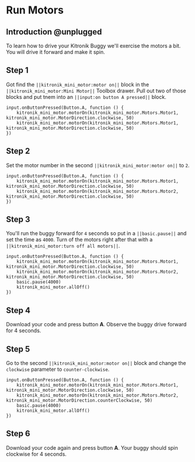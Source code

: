 # Run Motors

## Introduction @unplugged

To learn how to drive your Kitronik Buggy we'll exercise the motors a bit. You will drive it forward and make it spin.

## Step 1

Got find the ``||kitronik_mini_motor:motor on||`` block in the ``||kitronik_mini_motor:Mini Motor||`` Toolbox drawer. Pull out two of those blocks and put tnem into an ``||input:on button A pressed||`` block.

```blocks
input.onButtonPressed(Button.A, function () {
    kitronik_mini_motor.motorOn(kitronik_mini_motor.Motors.Motor1, kitronik_mini_motor.MotorDirection.clockwise, 50)
    kitronik_mini_motor.motorOn(kitronik_mini_motor.Motors.Motor1, kitronik_mini_motor.MotorDirection.clockwise, 50)
})
```

## Step 2

Set the motor number in the second ``||kitronik_mini_motor:motor on||`` to `2`.

```blocks
input.onButtonPressed(Button.A, function () {
    kitronik_mini_motor.motorOn(kitronik_mini_motor.Motors.Motor1, kitronik_mini_motor.MotorDirection.clockwise, 50)
    kitronik_mini_motor.motorOn(kitronik_mini_motor.Motors.Motor2, kitronik_mini_motor.MotorDirection.clockwise, 50)
})
```

## Step 3

You'll run the buggy forward for `4` seconds so put in a ``||basic.pause||`` and set the time as `4000`. Turn of the motors right after that with a ``||kitronik_mini_motor:turn off all motors||``.

```blocks
input.onButtonPressed(Button.A, function () {
    kitronik_mini_motor.motorOn(kitronik_mini_motor.Motors.Motor1, kitronik_mini_motor.MotorDirection.clockwise, 50)
    kitronik_mini_motor.motorOn(kitronik_mini_motor.Motors.Motor2, kitronik_mini_motor.MotorDirection.clockwise, 50)
    basic.pause(4000)
    kitronik_mini_motor.allOff()
})
```

## Step 4

Download your code and press button **A**. Observe the buggy drive forward for 4 seconds.

## Step 5

Go to the second ``||kitronik_mini_motor:motor on||`` block and change the `clockwise` parameter to `counter-clockwise`.

```blocks
input.onButtonPressed(Button.A, function () {
    kitronik_mini_motor.motorOn(kitronik_mini_motor.Motors.Motor1, kitronik_mini_motor.MotorDirection.clockwise, 50)
    kitronik_mini_motor.motorOn(kitronik_mini_motor.Motors.Motor2, kitronik_mini_motor.MotorDirection.counterClockwise, 50)
    basic.pause(4000)
    kitronik_mini_motor.allOff()
})
```

## Step 6

Download your code again and press button **A**. Your buggy should spin clockwise for 4 seconds.
 
